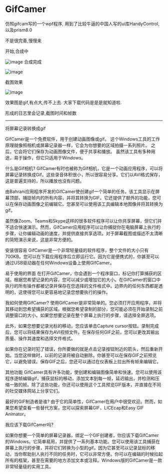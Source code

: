 # GifCamer

仿照gifcam写的一个wpf程序,
用到了比较牛逼的中国人写的ui库HandyControl,
以及prism8.0

不是很完善,慢慢来

开始,合成中

![image](https://user-images.githubusercontent.com/12027638/160228824-364bfad9-2e8e-492e-b9da-6f08131fe7c6.png)
合成完成

![image](https://user-images.githubusercontent.com/12027638/160228793-db0f6908-87de-4d4a-afa4-f39cf6ff0fa8.png)

截图效果

![image](https://img2022.cnblogs.com/blog/355148/202203/355148-20220326152454841-1882765611.gif)

效果图是gif,有点大,传不上去.
大家下载代码是是是就知道啦.

形成的日志里会记录,截图时间和帧数

-----------------------------------------------

将屏幕记录转换成gif  

GifCamer是一个免费软件，用于创建动画图像或gif。 这个Windows工具的工作原理就像照相机或屏幕记录器一样，它会为你想要的区域拍摄一系列照片。 之后，它会将它们保存为动画图像文件，便于共享和播放。 虽然该工具有多种用途，易于操作，但它只适用于Windows。 

什么是Gif相机?
GifCamer有时也被称为Gif相机，它是一个动画应用程序，可以将屏幕记录转换成Gif。这些录音体积很小，所以很容易分享。它们以AVI格式保存，这是普遍支持的，所以播放也没有问题。

由Bahrani应用程序开发的GifCamer使创建gif一个简单的任务。该工具显示在屏幕顶部，捕捉帧内的所有内容，并将其转换为GIF。它还提供了额外的功能，您可以在保存动画图像之前编辑它。您甚至可以使用该工具编辑本地图像并将其转换为gif。

虽然像Zoom、Teams和Skype这样的很多软件程序可以让你共享屏幕，但它们并不适合快速演示。然而，GifCamer应用程序可以让你捕捉你在电脑屏幕上执行的步骤，让你编辑动画的速度，并提供直接共享选项。对于屏幕截图或描述不太清晰的简短演示来说，这是非常方便的。

安装很容易
GifCamer是一个非常轻量级的软件程序，整个文件的大小只有700KB。您可以在下载应用程序后立即运行它。因为它是便携式的，你甚至可以通过USB驱动器在任何Windows设备上使用GifCamer。

易于使用的界面
在打开GifCamer，你会遇到一个程序窗口，标记你打算捕获的区域。根据您希望记录的内容，您可以减少或增加它的大小。在GifCamer的窗口中执行的所有操作都被记录并保存在您选择的文件格式中。边界内的任何东西都是透明的，这使得您可以更容易地记录您想要执行的操作。

我如何使用GifCamer?
使用GifCamer是非常简单的。您必须打开应用程序，并将其移动到您希望捕获的区域。根据您希望录制的部分，您可能必须在开始录制之前调整窗口的大小。如果您想要记录在整个屏幕上执行的步骤，请选择全屏选项。

此外，如果您想要记录光标的移动，您应该单击Capture cursor按钮。录制完成后，您可以将结果保存为AVI视频文件。在保存任何GIF之前，您可以更改其输出质量、操作其速度和选择文件格式。

如果你在记录时犯了错误，你所要做的就是点击记录按钮附近的箭头，然后重新开始。当您这样做时，以前的记录将被自动删除。你甚至可以在保存GIF之前预览它，以避免错误。保存GIF之后，您还可以通过在仪表板上拉出所有帧来编辑它。

其他功能
GifCamer具有许多功能，使创建和编辑图像简单和快速。您可以使用该程序逐帧编辑gif，捕获鼠标的移动，添加文本到每一帧，延迟输出，并检测和压缩一致的帧。除了这些功能，你还可以使用这个工具预览GIF版本，并直接在不同的社交媒体网站上分享它们。

最好的GIF制造者是谁?
由于它的简单性，GifCamer在用户中很受欢迎。然而，如果您希望查看一些替代方案，您可以探索屏幕GIF、LICEcap和Easy GIF Animator。

我应该下载GifCamer吗?


如果你想要一个简单的屏幕记录器，绑定一个GIF创建者，你应该下载GifCamer的Windows。它简单易用，并提供了一系列基本功能。您可以使用该工具捕获在屏幕上执行的步骤，并将它们转换为小型的gif。因为它甚至可以记录鼠标的移动，当你帮助别人执行不同的任务时，它可以非常方便。你可以在编辑的时候拉起所有的框架，甚至在需要的地方添加文本或注释。Windows版的GifCamer是一款非常轻量级的实用工具。
